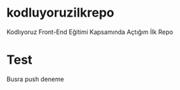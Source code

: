 # kodluyoruzilkrepo
Kodlıyoruz Front-End Eğitimi Kapsamında Açtığım İlk Repo

# Test
Busra push deneme
